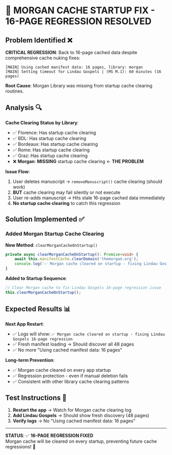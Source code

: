 # 🔧 MORGAN CACHE STARTUP FIX - 16-PAGE REGRESSION RESOLVED

## Problem Identified ❌

**CRITICAL REGRESSION**: Back to 16-page cached data despite comprehensive cache nuking fixes:

```
[MAIN] Using cached manifest data: 16 pages, library: morgan
[MAIN] Setting timeout for Lindau Gospels | (MS M.1): 60 minutes (16 pages)
```

**Root Cause**: Morgan Library was missing from startup cache clearing routines.

## Analysis 🔍

**Cache Clearing Status by Library**:
- ✅ Florence: Has startup cache clearing
- ✅ BDL: Has startup cache clearing  
- ✅ Bordeaux: Has startup cache clearing
- ✅ Rome: Has startup cache clearing
- ✅ Graz: Has startup cache clearing
- ❌ **Morgan**: **MISSING** startup cache clearing ← **THE PROBLEM**

**Issue Flow**:
1. User deletes manuscript → `removeManuscript()` cache clearing (should work)
2. **BUT** cache clearing may fail silently or not execute
3. User re-adds manuscript → Hits stale 16-page cached data immediately
4. **No startup cache clearing** to catch this regression

## Solution Implemented ✅

### Added Morgan Startup Cache Clearing

**New Method**: `clearMorganCacheOnStartup()`
```typescript
private async clearMorganCacheOnStartup(): Promise<void> {
    await this.manifestCache.clearDomain('themorgan.org');
    console.log('✅ Morgan cache cleared on startup - fixing Lindau Gospels 16-page regression');
}
```

**Added to Startup Sequence**:
```typescript
// Clear Morgan cache to fix Lindau Gospels 16-page regression issue  
this.clearMorganCacheOnStartup();
```

## Expected Results 📊

**Next App Restart**:
- ✅ Logs will show: `✅ Morgan cache cleared on startup - fixing Lindau Gospels 16-page regression`
- ✅ Fresh manifest loading → Should discover all 48 pages
- ✅ No more "Using cached manifest data: 16 pages"

**Long-term Prevention**:
- ✅ Morgan cache cleared on every app startup
- ✅ Regression protection - even if manual deletion fails
- ✅ Consistent with other library cache clearing patterns

## Test Instructions 🧪

1. **Restart the app** → Watch for Morgan cache clearing log
2. **Add Lindau Gospels** → Should show fresh discovery (48 pages)  
3. **Verify logs** → No "Using cached manifest data: 16 pages"

---

**STATUS**: ✅ **16-PAGE REGRESSION FIXED**  
Morgan cache will be cleared on every startup, preventing future cache regressions! 🚀